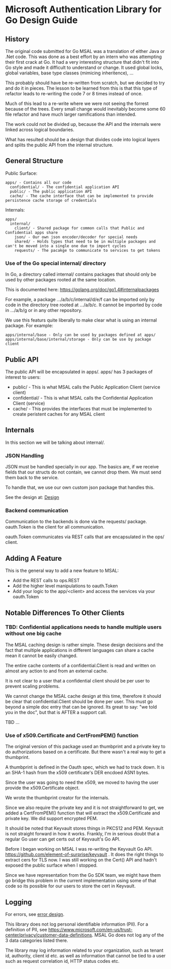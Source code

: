 # Microsoft Authentication Library for Go Design Guide

## History

The original code submitted for Go MSAL was a translation of either Java or .Net code.  This was done as a best effort by an intern who was attempting their first crack at Go.  It had a
very interesting structure that didn't fit into Go style and made it difficult to understand or
change. It used global locks, global variables, base type classes (mimicing inheritence), ...

This probably should have be re-written from scratch, but we decided to try and do it in pieces.
The lesson to be learned from this is that this type of refactor leads to re-writing the code 7 or 8 times instead of once. 

Much of this lead to a re-write where we were not seeing the forrest because of the trees. Every small change would inevitably become some 60 file refactor and have much larger ramifications than intended.  

The work could not be divided up, because the API and the internals were linked across logical
boundaries.

What has resulted should be a design that divides code into logical layers and splits
the public API from the internal structure. 

## General Structure

Public Surface:
```
apps/ - Contains all our code
  confidential/ - The confidential application API
  public/ - The public application API
  cache/ - The cache interface that can be implemented to provide persistence cache storage of credentials
```

Internals:
```
apps/
  internal/
    client/ - Shared package for common calls that Public and Confidential apps share
    json/ - Our own json encoder/decoder for special needs
    shared/ - Holds types that need to be in multiple packages and can't be moved into a single one due to import cycles
    requests/ - The pacakge to communicate to services to get tokens
```

### Use of the Go special internal/ directory

In Go, a directory called internal/ contains packages that should only be used by other packages
rooted at the same location.

This is documented here: https://golang.org/doc/go1.4#internalpackages

For example, a package .../a/b/c/internal/d/e/f can be imported only by code in the directory tree rooted at .../a/b/c. It cannot be imported by code in .../a/b/g or in any other repository.

We use this featurs quite liberally to make clear what is using an internal package.  For example:

```
apps/internal/base - Only can be used by packages defined at apps/
apps/internal/base/internal/storage - Only can be use by package client
```

## Public API

The public API will be encapsulated in apps/.  apps/ has 3 packages of interest to users:

- public/ - This is what MSAL calls the Public Application Client (service client)
- confidential/ - This is what MSAL calls the Confidential Application Client (service)
- cache/ - This provides the interfaces that must be implemented to create peristent caches for any MSAL client

## Internals

In this section we will be talking about internal/.

### JSON Handling

JSON must be handled specially in our app. The basics are, if we receive fields that our
structs do not contain, we cannot drop them.  We must send them back to the service.

To handle that, we use our own custom json package that handles this.

See the design at: [Design](https://github.com/AzureAD/microsoft-authentication-library-for-go/blob/dev/internal/json/design.md)

### Backend communication

Communication to the backends is done via the requests/ package. oauth.Token is the client
for all communication.

oauth.Token communicates via REST calls that are encapsulated in the ops/ client.

## Adding A Feature

This is the general way to add a new feature to MSAL:

- Add the REST calls to ops.REST
- Add the higher level manipulations to oauth.Token
- Add your logic to the app/\<client\> and access the services via your oauth.Token

## Notable Differences To Other Clients

### TBD: Confidential applications needs to handle multiple users without one big cache

The MSAL caching design is rather simple. These design decisions and the fact that multiple applications in different languages can share a cache mean it cannot be easily changed.

The entire cache contents of a confidential.Client is read and written on 
almost any action to and from an external cache. 

It is not clear to a user that a confidential client should be per user to prevent scaling
problems. 

We cannot change the MSAL cache design at this time, therefore it should be clear that
confidential.Client should be done per user. This must go beyond a simple doc entry
that can be ignored. Its great to say: "we told you in the doc", but that is AFTER a support call.

TBD ...

### Use of x509.Certificate and CertFromPEM() function

The original version of this package used an thumbprint and a private key to do authorizations
based on a certificate. But there wasn't a real way to get a thumbprint.

A thumbprint is defined in the Oauth spec, which we had to track down. It is an SHA-1 hash
from the x509 certificate's DER encdoed ASN1 bytes. 

Since the user was going to need the x509, we moved to having the user provide the x509.Certificate
object. 

We wrote the thumbprint creator for the internals. 

Since we also require the private key and it is not straightforward to get, we added a CertFromPEM()
function that will extract the x509.Certificate and private key. We did support encrypted PEM.

It should be noted that Keyvault stores things in PKCS12 and PEM. Keyvault is not straight forward
in how it works. Frankly, I'm in serious doubt that a regular Go user can get certs out of
Keyvault's Go API.  

Before I began working on MSAL I was re-writing the Keyvault Go API.  https://github.com/element-of-surprise/keyvault . It does the right things to extract cers for TLS now. 
I was still working on the Cert() API and hadn't exposed the public surface when I stopped.

Since we have representation from the Go SDK team, we might have them go bridge this problem in
the current implementation using some of that code so its possible for our users to store the
cert in Keyvault.

## Logging

For errors, see [error design](../errors/error_design.md).

This library does not log personal identifiable information (PII). For a definition of PII, see https://www.microsoft.com/en-us/trust-center/privacy/customer-data-definitions. MSAL Go does not log any of the 3 data categories listed there. 

The library may log information related to your organization, such as tenant id, authority, client id etc. as well as information that cannot be tied to a user such as request correlation id, HTTP status codes etc.
